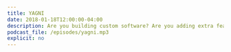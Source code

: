 ```yaml
---
title: YAGNI
date: 2018-01-18T12:00:00-04:00
description: Are you building custom software? Are you adding extra features to work tool? Maybe You Arent Gonna Need It. In this episode we debate using off the shelf software vs. building your own. Is your company actually selling software? What is your business model? We also discuss unnecessary complexity in software and the impact this can have on quality.
podcast_file: /episodes/yagni.mp3
explicit: no
---
```


